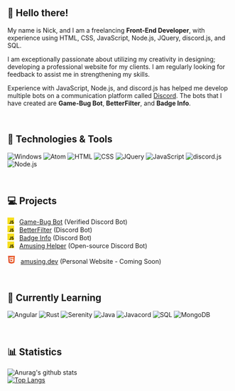 ## :wave: Hello there!

My name is Nick, and I am a freelancing **Front-End Developer**, with experience using HTML, CSS, JavaScript, Node.js, JQuery, discord.js, and SQL.

I am exceptionally passionate about utilizing my creativity in designing; developing a professional website for my clients. I am regularly looking for feedback to assist me in strengthening my skills.

Experience with JavaScript, Node.js, and discord.js has helped me develop multiple bots on a communication platform called [Discord](https://discord.com/). The bots that I have created are **Game-Bug Bot**, **BetterFilter**, and **Badge Info**.

<br>

## :wrench: Technologies & Tools

<img src="https://img.shields.io/badge/OS-Windows-%230074CF?style=for-the-badge" alt="Windows" onclick="window.location.href('https://windows.com')"> <img src="https://img.shields.io/badge/Editor-Atom-%2347D89E?style=for-the-badge" alt="Atom"> <img src="https://img.shields.io/badge/Code-HTML-%23E44D26?style=for-the-badge" alt="HTML"> <img src="https://img.shields.io/badge/Code-CSS-%23254BDD?style=for-the-badge" alt="CSS"> <img src="https://img.shields.io/badge/Library-JQuery-%23F7E018?style=for-the-badge" alt="JQuery"> <img src="https://img.shields.io/badge/Code-JavaScript-%23F7E018?style=for-the-badge" alt="JavaScript"> <img src="https://img.shields.io/badge/Library-discord.js-%23F7E018?style=for-the-badge" alt="discord.js"> <img src="https://img.shields.io/badge/Runtime-Node.js-%23509941?style=for-the-badge" alt="Node.js">

<br>

## :computer: Projects

<img src="https://github.com/AmusingDev/AmusingDev/blob/main/images/js.png?raw=true" width="15px" height="15px" alt="js-icon"> &nbsp; [Game-Bug Bot](https://github.com/AmusingDev/Game-Bug-Bot) (Verified Discord Bot) <br>
<img src="https://github.com/AmusingDev/AmusingDev/blob/main/images/js.png?raw=true" width="15px" height="15px" alt="js-icon"> &nbsp; [BetterFilter](https://github.com/AmusingDev/BetterFilter) (Discord Bot) <br>
<img src="https://github.com/AmusingDev/AmusingDev/blob/main/images/js.png?raw=true" width="15px" height="15px" alt="js-icon"> &nbsp; [Badge Info](https://github.com/AmusingDev/Badge-Info) (Discord Bot) <br>
<img src="https://github.com/AmusingDev/AmusingDev/blob/main/images/js.png?raw=true" width="15px" height="15px" alt="js-icon"> &nbsp; [Amusing Helper](https://github.com/AmusingDev/Amusing-Helper) (Open-source Discord Bot)

<img src="https://github.com/AmusingDev/AmusingDev/blob/main/images/html.png?raw=true" width="18px" height="18px" alt="js-icon"> &nbsp; [amusing.dev](https://amusing.dev) (Personal Website - Coming Soon)

<br>

## :book: Currently Learning

<img src="https://img.shields.io/badge/Framework-Angular-%23D6032E?style=for-the-badge" alt="Angular"> <img src="https://img.shields.io/badge/Code-Rust-%23EF4A00?style=for-the-badge" alt="Rust"> <img src="https://img.shields.io/badge/Library-Serenity-%23EF4A00?style=for-the-badge" alt="Serenity"> <img src="https://img.shields.io/badge/Code-Java-%23E06C00?style=for-the-badge" alt="Java"> <img src="https://img.shields.io/badge/Library-Javacord-%23E06C00?style=for-the-badge" alt="Javacord"> <img src="https://img.shields.io/badge/Code-SQL-%23006EBF?style=for-the-badge" alt="SQL"> <img src="https://img.shields.io/badge/Database-MongoDB-%23118D4D?style=for-the-badge" alt="MongoDB">

<br>

## 📊 Statistics

![Anurag's github stats](https://github-readme-stats.vercel.app/api?username=amusingdev&show_icons=true&theme=vision-friendly-dark&hide_border=true&count_private=true&include_all_commits=true)
<br>
[![Top Langs](https://github-readme-stats.vercel.app/api/top-langs/?username=amusingdev&theme=vision-friendly-dark&layout=default&hide_border=true&card_width=495px)](https://github.com/amusingdev)
